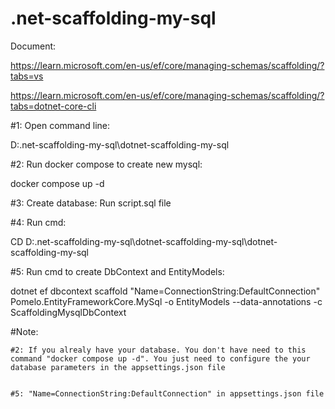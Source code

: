 # .net-scaffolding-my-sql

Document: 

https://learn.microsoft.com/en-us/ef/core/managing-schemas/scaffolding/?tabs=vs

https://learn.microsoft.com/en-us/ef/core/managing-schemas/scaffolding/?tabs=dotnet-core-cli

#1: Open command line: 

D:\.net-scaffolding-my-sql\dotnet-scaffolding-my-sql

#2: Run docker compose to create new mysql: 

docker compose up -d

#3: Create database: Run script.sql file

#4: Run cmd: 

CD D:\.net-scaffolding-my-sql\dotnet-scaffolding-my-sql\dotnet-scaffolding-my-sql

#5: Run cmd to create DbContext and EntityModels: 

dotnet ef dbcontext scaffold "Name=ConnectionString:DefaultConnection" Pomelo.EntityFrameworkCore.MySql -o EntityModels --data-annotations -c ScaffoldingMysqlDbContext

#Note:

	#2: If you alrealy have your database. You don't have need to this command "docker compose up -d". You just need to configure the your database parameters in the appsettings.json file
	
	
	#5: "Name=ConnectionString:DefaultConnection" in appsettings.json file
